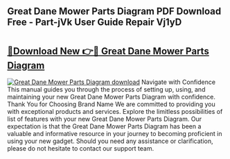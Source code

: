 ## Great Dane Mower Parts Diagram PDF Download Free - Part-jVk User Guide Repair Vj1yD

# <h2><a href="http://dfmzdj.blite.top/?on=Great+Dane+Mower+Parts+Diagram">🔗Download New 👉🔴 Great Dane Mower Parts Diagram</a></h2>

[![Great Dane Mower Parts Diagram download](https://i.imgur.com/lujVjoI.png)](http://dfmzdj.blite.top/?on=Great+Dane+Mower+Parts+Diagram)
Navigate with Confidence This manual guides you through the process of setting up, using, and maintaining your new Great Dane Mower Parts Diagram with confidence. Thank You for Choosing Brand Name We are committed to providing you with exceptional products and services. Explore the limitless possibilities of list of features with your new Great Dane Mower Parts Diagram. Our expectation is that the Great Dane Mower Parts Diagram has been a valuable and informative resource in your journey to becoming proficient in using your new gadget. Should you need any assistance or clarification, please do not hesitate to contact our support team.
